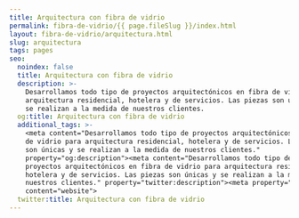 ```yaml
---
title: Arquitectura con fibra de vidrio
permalink: fibra-de-vidrio/{{ page.fileSlug }}/index.html
layout: fibra-de-vidrio/arquitectura.html
slug: arquitectura
tags: pages
seo:
  noindex: false
  title: Arquitectura con fibra de vidrio
  description: >-
    Desarrollamos todo tipo de proyectos arquitectónicos en fibra de vidrio para
    arquitectura residencial, hotelera y de servicios. Las piezas son únicas y
    se realizan a la medida de nuestros clientes.
  og:title: Arquitectura con fibra de vidrio
  additional_tags: >-
    <meta content="Desarrollamos todo tipo de proyectos arquitectónicos en fibra
    de vidrio para arquitectura residencial, hotelera y de servicios. Las piezas
    son únicas y se realizan a la medida de nuestros clientes."
    property="og:description"><meta content="Desarrollamos todo tipo de
    proyectos arquitectónicos en fibra de vidrio para arquitectura residencial,
    hotelera y de servicios. Las piezas son únicas y se realizan a la medida de
    nuestros clientes." property="twitter:description"><meta property="og:type"
    content="website">
  twitter:title: Arquitectura con fibra de vidrio
---
```



